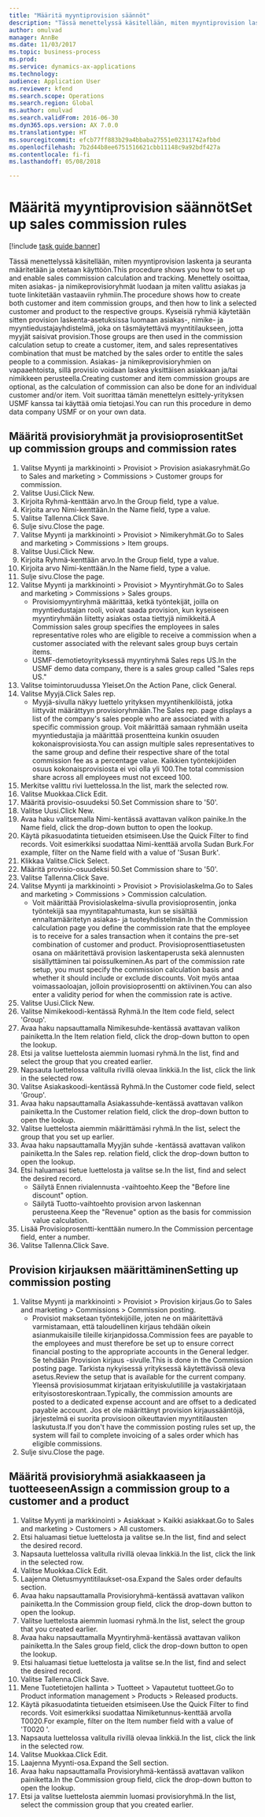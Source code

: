 ```yaml
--- 
title: "Määritä myyntiprovision säännöt"
description: "Tässä menettelyssä käsitellään, miten myyntiprovision laskenta ja seuranta määritetään ja otetaan käyttöön."
author: omulvad
manager: AnnBe
ms.date: 11/03/2017
ms.topic: business-process
ms.prod: 
ms.service: dynamics-ax-applications
ms.technology: 
audience: Application User
ms.reviewer: kfend
ms.search.scope: Operations
ms.search.region: Global
ms.author: omulvad
ms.search.validFrom: 2016-06-30
ms.dyn365.ops.version: AX 7.0.0
ms.translationtype: HT
ms.sourcegitcommit: efcb77ff883b29a4bbaba27551e02311742afbbd
ms.openlocfilehash: 7b2d44b8ee6751516621cbb11148c9a92bdf427a
ms.contentlocale: fi-fi
ms.lasthandoff: 05/08/2018

---
```

# <a name="set-up-sales-commission-rules"></a><span data-ttu-id="b5581-103">Määritä myyntiprovision säännöt</span><span class="sxs-lookup"><span data-stu-id="b5581-103">Set up sales commission rules</span></span>

[!include [task guide banner](../../includes/task-guide-banner.md)]

<span data-ttu-id="b5581-104">Tässä menettelyssä käsitellään, miten myyntiprovision laskenta ja seuranta määritetään ja otetaan käyttöön.</span><span class="sxs-lookup"><span data-stu-id="b5581-104">This procedure shows you how to set up and enable sales commission calculation and tracking.</span></span> <span data-ttu-id="b5581-105">Menettely osoittaa, miten asiakas- ja nimikeprovisioryhmät luodaan ja miten valittu asiakas ja tuote linkitetään vastaaviin ryhmiin.</span><span class="sxs-lookup"><span data-stu-id="b5581-105">The procedure shows how to create both customer and item commission groups, and then how to link a selected customer and product to the respective groups.</span></span> <span data-ttu-id="b5581-106">Kyseisiä ryhmiä käytetään sitten provision laskenta-asetuksissa luomaan asiakas-, nimike- ja myyntiedustajayhdistelmä, joka on täsmäytettävä myyntitilaukseen, jotta myyjät saisivat provision.</span><span class="sxs-lookup"><span data-stu-id="b5581-106">Those groups are then used in the commission calculation setup to create a customer, item, and sales representatives combination that must be matched by the sales order to entitle the sales people to a commission.</span></span> <span data-ttu-id="b5581-107">Asiakas- ja nimikeprovisioryhmien on vapaaehtoista, sillä provisio voidaan laskea yksittäisen asiakkaan ja/tai nimikkeen perusteella.</span><span class="sxs-lookup"><span data-stu-id="b5581-107">Creating customer and item commission groups are optional, as the calculation of commission can also be done for an individual customer and/or item.</span></span> <span data-ttu-id="b5581-108">Voit suorittaa tämän menettelyn esittely-yrityksen USMF kanssa tai käyttää omia tietojasi.</span><span class="sxs-lookup"><span data-stu-id="b5581-108">You can run this procedure in demo data company USMF or on your own data.</span></span>


## <a name="set-up-commission-groups-and-commission-rates"></a><span data-ttu-id="b5581-109">Määritä provisioryhmät ja provisioprosentit</span><span class="sxs-lookup"><span data-stu-id="b5581-109">Set up commission groups and commission rates</span></span>
1. <span data-ttu-id="b5581-110">Valitse Myynti ja markkinointi > Provisiot > Provision asiakasryhmät.</span><span class="sxs-lookup"><span data-stu-id="b5581-110">Go to Sales and marketing > Commissions > Customer groups for commission.</span></span>
2. <span data-ttu-id="b5581-111">Valitse Uusi.</span><span class="sxs-lookup"><span data-stu-id="b5581-111">Click New.</span></span>
3. <span data-ttu-id="b5581-112">Kirjoita Ryhmä-kenttään arvo.</span><span class="sxs-lookup"><span data-stu-id="b5581-112">In the Group field, type a value.</span></span>
4. <span data-ttu-id="b5581-113">Kirjoita arvo Nimi-kenttään.</span><span class="sxs-lookup"><span data-stu-id="b5581-113">In the Name field, type a value.</span></span>
5. <span data-ttu-id="b5581-114">Valitse Tallenna.</span><span class="sxs-lookup"><span data-stu-id="b5581-114">Click Save.</span></span>
6. <span data-ttu-id="b5581-115">Sulje sivu.</span><span class="sxs-lookup"><span data-stu-id="b5581-115">Close the page.</span></span>
7. <span data-ttu-id="b5581-116">Valitse Myynti ja markkinointi > Provisiot > Nimikeryhmät.</span><span class="sxs-lookup"><span data-stu-id="b5581-116">Go to Sales and marketing > Commissions > Item groups.</span></span>
8. <span data-ttu-id="b5581-117">Valitse Uusi.</span><span class="sxs-lookup"><span data-stu-id="b5581-117">Click New.</span></span>
9. <span data-ttu-id="b5581-118">Kirjoita Ryhmä-kenttään arvo.</span><span class="sxs-lookup"><span data-stu-id="b5581-118">In the Group field, type a value.</span></span>
10. <span data-ttu-id="b5581-119">Kirjoita arvo Nimi-kenttään.</span><span class="sxs-lookup"><span data-stu-id="b5581-119">In the Name field, type a value.</span></span>
11. <span data-ttu-id="b5581-120">Sulje sivu.</span><span class="sxs-lookup"><span data-stu-id="b5581-120">Close the page.</span></span>
12. <span data-ttu-id="b5581-121">Valitse Myynti ja markkinointi > Provisiot > Myyntiryhmät.</span><span class="sxs-lookup"><span data-stu-id="b5581-121">Go to Sales and marketing > Commissions > Sales groups.</span></span>
    * <span data-ttu-id="b5581-122">Provisiomyyntiryhmä määrittää, ketkä työntekijät, joilla on myyntiedustajan rooli, voivat saada provision, kun kyseiseen myyntiryhmään liitetty asiakas ostaa tiettyjä nimikkeitä.</span><span class="sxs-lookup"><span data-stu-id="b5581-122">A Commission sales group specifies the employees in sales representative roles who are eligible to receive a commission when a customer associated with the relevant sales group buys certain items.</span></span>  
    * <span data-ttu-id="b5581-123">USMF-demotietoyrityksessä myyntiryhmä Sales reps US.</span><span class="sxs-lookup"><span data-stu-id="b5581-123">In the USMF demo data company, there is a sales group called "Sales reps US."</span></span>  
13. <span data-ttu-id="b5581-124">Valitse toimintoruudussa Yleiset.</span><span class="sxs-lookup"><span data-stu-id="b5581-124">On the Action Pane, click General.</span></span>
14. <span data-ttu-id="b5581-125">Valitse Myyjä.</span><span class="sxs-lookup"><span data-stu-id="b5581-125">Click Sales rep.</span></span>
    * <span data-ttu-id="b5581-126">Myyjä-sivulla näkyy luettelo yrityksen myyntihenkilöistä, jotka liittyvät määrättyyn provisioryhmään.</span><span class="sxs-lookup"><span data-stu-id="b5581-126">The Sales rep. page displays a list of the company's sales people who are associated with a specific commission group.</span></span> <span data-ttu-id="b5581-127">Voit määrittää samaan ryhmään useita myyntiedustajia ja määrittää prosentteina kunkin osuuden kokonaisprovisiosta.</span><span class="sxs-lookup"><span data-stu-id="b5581-127">You can assign multiple sales representatives to the same group and define their respective share of the total commission fee as a percentage value.</span></span> <span data-ttu-id="b5581-128">Kaikkien työntekijöiden osuus kokonaisprovisiosta ei voi olla yli 100.</span><span class="sxs-lookup"><span data-stu-id="b5581-128">The total commission share across all employees must not exceed 100.</span></span>  
15. <span data-ttu-id="b5581-129">Merkitse valittu rivi luettelossa.</span><span class="sxs-lookup"><span data-stu-id="b5581-129">In the list, mark the selected row.</span></span>
16. <span data-ttu-id="b5581-130">Valitse Muokkaa.</span><span class="sxs-lookup"><span data-stu-id="b5581-130">Click Edit.</span></span>
17. <span data-ttu-id="b5581-131">Määritä provisio-osuudeksi 50.</span><span class="sxs-lookup"><span data-stu-id="b5581-131">Set Commission share to '50'.</span></span>
18. <span data-ttu-id="b5581-132">Valitse Uusi.</span><span class="sxs-lookup"><span data-stu-id="b5581-132">Click New.</span></span>
19. <span data-ttu-id="b5581-133">Avaa haku valitsemalla Nimi-kentässä avattavan valikon painike.</span><span class="sxs-lookup"><span data-stu-id="b5581-133">In the Name field, click the drop-down button to open the lookup.</span></span>
20. <span data-ttu-id="b5581-134">Käytä pikasuodatinta tietueiden etsimiseen.</span><span class="sxs-lookup"><span data-stu-id="b5581-134">Use the Quick Filter to find records.</span></span> <span data-ttu-id="b5581-135">Voit esimerkiksi suodattaa Nimi-kenttää arvolla Sudan Burk.</span><span class="sxs-lookup"><span data-stu-id="b5581-135">For example, filter on the Name field with a value of 'Susan Burk'.</span></span>
21. <span data-ttu-id="b5581-136">Klikkaa Valitse.</span><span class="sxs-lookup"><span data-stu-id="b5581-136">Click Select.</span></span>
22. <span data-ttu-id="b5581-137">Määritä provisio-osuudeksi 50.</span><span class="sxs-lookup"><span data-stu-id="b5581-137">Set Commission share to '50'.</span></span>
23. <span data-ttu-id="b5581-138">Valitse Tallenna.</span><span class="sxs-lookup"><span data-stu-id="b5581-138">Click Save.</span></span>
24. <span data-ttu-id="b5581-139">Valitse Myynti ja markkinointi > Provisiot > Provisiolaskelma.</span><span class="sxs-lookup"><span data-stu-id="b5581-139">Go to Sales and marketing > Commissions > Commission calculation.</span></span>
    * <span data-ttu-id="b5581-140">Voit määrittää Provisiolaskelma-sivulla provisioprosentin, jonka työntekijä saa myyntitapahtumasta, kun se sisältää ennaltamääritetyn asiakas- ja tuoteyhdistelmän.</span><span class="sxs-lookup"><span data-stu-id="b5581-140">In the Commission calculation page you define the commission rate that the employee is to receive for a sales transaction when it contains the pre-set combination of customer and product.</span></span> <span data-ttu-id="b5581-141">Provisioprosenttiasetusten osana on määritettävä provision laskentaperusta sekä alennusten sisällyttäminen tai poissulkeminen.</span><span class="sxs-lookup"><span data-stu-id="b5581-141">As part of the commission rate setup, you must specify the commission calculation basis and whether it should include or exclude discounts.</span></span> <span data-ttu-id="b5581-142">Voit myös antaa voimassaoloajan, jolloin provisioprosentti on aktiivinen.</span><span class="sxs-lookup"><span data-stu-id="b5581-142">You can also enter a validity period for when the commission rate is active.</span></span>  
25. <span data-ttu-id="b5581-143">Valitse Uusi.</span><span class="sxs-lookup"><span data-stu-id="b5581-143">Click New.</span></span>
26. <span data-ttu-id="b5581-144">Valitse Nimikekoodi-kentässä Ryhmä.</span><span class="sxs-lookup"><span data-stu-id="b5581-144">In the Item code field, select 'Group'.</span></span>
27. <span data-ttu-id="b5581-145">Avaa haku napsauttamalla Nimikesuhde-kentässä avattavan valikon painiketta.</span><span class="sxs-lookup"><span data-stu-id="b5581-145">In the Item relation field, click the drop-down button to open the lookup.</span></span>
28. <span data-ttu-id="b5581-146">Etsi ja valitse luettelosta aiemmin luomasi ryhmä.</span><span class="sxs-lookup"><span data-stu-id="b5581-146">In the list, find and select the group that you created earlier.</span></span>
29. <span data-ttu-id="b5581-147">Napsauta luettelossa valitulla rivillä olevaa linkkiä.</span><span class="sxs-lookup"><span data-stu-id="b5581-147">In the list, click the link in the selected row.</span></span>
30. <span data-ttu-id="b5581-148">Valitse Asiakaskoodi-kentässä Ryhmä.</span><span class="sxs-lookup"><span data-stu-id="b5581-148">In the Customer code field, select 'Group'.</span></span>
31. <span data-ttu-id="b5581-149">Avaa haku napsauttamalla Asiakassuhde-kentässä avattavan valikon painiketta.</span><span class="sxs-lookup"><span data-stu-id="b5581-149">In the Customer relation field, click the drop-down button to open the lookup.</span></span>
32. <span data-ttu-id="b5581-150">Valitse luettelosta aiemmin määrittämäsi ryhmä.</span><span class="sxs-lookup"><span data-stu-id="b5581-150">In the list, select the group that you set up earlier.</span></span>
33. <span data-ttu-id="b5581-151">Avaa haku napsauttamalla Myyjän suhde -kentässä avattavan valikon painiketta.</span><span class="sxs-lookup"><span data-stu-id="b5581-151">In the Sales rep. relation field, click the drop-down button to open the lookup.</span></span>
34. <span data-ttu-id="b5581-152">Etsi haluamasi tietue luettelosta ja valitse se.</span><span class="sxs-lookup"><span data-stu-id="b5581-152">In the list, find and select the desired record.</span></span>
    * <span data-ttu-id="b5581-153">Säilytä Ennen rivialennusta -vaihtoehto.</span><span class="sxs-lookup"><span data-stu-id="b5581-153">Keep the "Before line discount" option.</span></span>  
    * <span data-ttu-id="b5581-154">Säilytä Tuotto-vaihtoehto provision arvon laskennan perusteena.</span><span class="sxs-lookup"><span data-stu-id="b5581-154">Keep the "Revenue" option as the basis for commission value calculation.</span></span>    
35. <span data-ttu-id="b5581-155">Lisää Provisioprosentti-kenttään numero.</span><span class="sxs-lookup"><span data-stu-id="b5581-155">In the Commission percentage field, enter a number.</span></span>
36. <span data-ttu-id="b5581-156">Valitse Tallenna.</span><span class="sxs-lookup"><span data-stu-id="b5581-156">Click Save.</span></span>

## <a name="setting-up-commission-posting"></a><span data-ttu-id="b5581-157">Provision kirjauksen määrittäminen</span><span class="sxs-lookup"><span data-stu-id="b5581-157">Setting up commission posting</span></span>
1. <span data-ttu-id="b5581-158">Valitse Myynti ja markkinointi > Provisiot > Provision kirjaus.</span><span class="sxs-lookup"><span data-stu-id="b5581-158">Go to Sales and marketing > Commissions > Commission posting.</span></span>
    * <span data-ttu-id="b5581-159">Provisiot maksetaan työntekijöille, joten ne on määritettävä varmistamaan, että taloudellinen kirjaus tehdään oikein asianmukaisille tileille kirjanpidossa.</span><span class="sxs-lookup"><span data-stu-id="b5581-159">Commission fees are payable to the employees and must therefore be set up to ensure correct financial posting to the appropriate accounts in the General ledger.</span></span> <span data-ttu-id="b5581-160">Se tehdään Provision kirjaus -sivulle.</span><span class="sxs-lookup"><span data-stu-id="b5581-160">This is done in the Commission posting page.</span></span> <span data-ttu-id="b5581-161">Tarkista nykyisessä yrityksessä käytettävissä oleva asetus.</span><span class="sxs-lookup"><span data-stu-id="b5581-161">Review the setup that is available for the current company.</span></span> <span data-ttu-id="b5581-162">Yleensä provisiosummat kirjataan erityiskulutilille ja vastakirjataan erityisostoreskontraan.</span><span class="sxs-lookup"><span data-stu-id="b5581-162">Typically, the commission amounts are posted to a dedicated expense account and are offset to a dedicated payable account.</span></span> <span data-ttu-id="b5581-163">Jos et ole määrittänyt provision kirjaussääntöjä, järjestelmä ei suorita provisioon oikeuttavien myyntitilausten laskutusta.</span><span class="sxs-lookup"><span data-stu-id="b5581-163">If you don't have the commission posting rules set up, the system will fail to complete invoicing of a sales order which has eligible commissions.</span></span>  
2. <span data-ttu-id="b5581-164">Sulje sivu.</span><span class="sxs-lookup"><span data-stu-id="b5581-164">Close the page.</span></span>

## <a name="assign-a-commission-group-to-a-customer-and-a-product"></a><span data-ttu-id="b5581-165">Määritä provisioryhmä asiakkaaseen ja tuotteeseen</span><span class="sxs-lookup"><span data-stu-id="b5581-165">Assign a commission group to a customer and a product</span></span>
1. <span data-ttu-id="b5581-166">Valitse Myynti ja markkinointi > Asiakkaat > Kaikki asiakkaat.</span><span class="sxs-lookup"><span data-stu-id="b5581-166">Go to Sales and marketing > Customers > All customers.</span></span>
2. <span data-ttu-id="b5581-167">Etsi haluamasi tietue luettelosta ja valitse se.</span><span class="sxs-lookup"><span data-stu-id="b5581-167">In the list, find and select the desired record.</span></span>
3. <span data-ttu-id="b5581-168">Napsauta luettelossa valitulla rivillä olevaa linkkiä.</span><span class="sxs-lookup"><span data-stu-id="b5581-168">In the list, click the link in the selected row.</span></span>
4. <span data-ttu-id="b5581-169">Valitse Muokkaa.</span><span class="sxs-lookup"><span data-stu-id="b5581-169">Click Edit.</span></span>
5. <span data-ttu-id="b5581-170">Laajenna Oletusmyyntitilaukset-osa.</span><span class="sxs-lookup"><span data-stu-id="b5581-170">Expand the Sales order defaults section.</span></span>
6. <span data-ttu-id="b5581-171">Avaa haku napsauttamalla Provisioryhmä-kentässä avattavan valikon painiketta.</span><span class="sxs-lookup"><span data-stu-id="b5581-171">In the Commission group field, click the drop-down button to open the lookup.</span></span>
7. <span data-ttu-id="b5581-172">Valitse luettelosta aiemmin luomasi ryhmä.</span><span class="sxs-lookup"><span data-stu-id="b5581-172">In the list, select the group that you created earlier.</span></span>
8. <span data-ttu-id="b5581-173">Avaa haku napsauttamalla Myyntiryhmä-kentässä avattavan valikon painiketta.</span><span class="sxs-lookup"><span data-stu-id="b5581-173">In the Sales group field, click the drop-down button to open the lookup.</span></span>
9. <span data-ttu-id="b5581-174">Etsi haluamasi tietue luettelosta ja valitse se.</span><span class="sxs-lookup"><span data-stu-id="b5581-174">In the list, find and select the desired record.</span></span>
10. <span data-ttu-id="b5581-175">Valitse Tallenna.</span><span class="sxs-lookup"><span data-stu-id="b5581-175">Click Save.</span></span>
11. <span data-ttu-id="b5581-176">Mene Tuotetietojen hallinta > Tuotteet > Vapautetut tuotteet.</span><span class="sxs-lookup"><span data-stu-id="b5581-176">Go to Product information management > Products > Released products.</span></span>
12. <span data-ttu-id="b5581-177">Käytä pikasuodatinta tietueiden etsimiseen.</span><span class="sxs-lookup"><span data-stu-id="b5581-177">Use the Quick Filter to find records.</span></span> <span data-ttu-id="b5581-178">Voit esimerkiksi suodattaa Nimiketunnus-kenttää arvolla T0020.</span><span class="sxs-lookup"><span data-stu-id="b5581-178">For example, filter on the Item number field with a value of 'T0020 '.</span></span>
13. <span data-ttu-id="b5581-179">Napsauta luettelossa valitulla rivillä olevaa linkkiä.</span><span class="sxs-lookup"><span data-stu-id="b5581-179">In the list, click the link in the selected row.</span></span>
14. <span data-ttu-id="b5581-180">Valitse Muokkaa.</span><span class="sxs-lookup"><span data-stu-id="b5581-180">Click Edit.</span></span>
15. <span data-ttu-id="b5581-181">Laajenna Myynti-osa.</span><span class="sxs-lookup"><span data-stu-id="b5581-181">Expand the Sell section.</span></span>
16. <span data-ttu-id="b5581-182">Avaa haku napsauttamalla Provisioryhmä-kentässä avattavan valikon painiketta.</span><span class="sxs-lookup"><span data-stu-id="b5581-182">In the Commission group field, click the drop-down button to open the lookup.</span></span>
17. <span data-ttu-id="b5581-183">Etsi ja valitse luettelosta aiemmin luomasi provisioryhmä.</span><span class="sxs-lookup"><span data-stu-id="b5581-183">In the list, select the commission group that you created earlier.</span></span>


